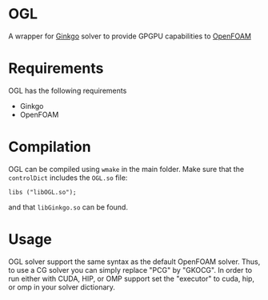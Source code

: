 # OGL

A wrapper for [Ginkgo](https://github.com/ginkgo-project/ginkgo) solver to provide GPGPU capabilities to [OpenFOAM](https://openfoam.org/) 

# Requirements

OGL has the following requirements

* Ginkgo
* OpenFOAM

# Compilation

OGL can be compiled using `wmake` in the main folder. Make sure that
the `controlDict` includes the `OGL.so` file:

    libs ("libOGL.so");
    
and that `libGinkgo.so` can be found.

# Usage

OGL solver support the same syntax as the default OpenFOAM solver. Thus, to use a CG solver you can simply replace "PCG" by "GKOCG". In order to run either with CUDA, HIP, or OMP support set the "executor" to cuda, hip, or omp in your solver dictionary. 



